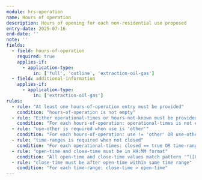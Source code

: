 ```yaml
---
module: hrs-operation
name: Hours of operation
description: Hours of opening for each non-residential use proposed
entry-date: 2025-07-16
end-date: ''
note: ''
fields:
  - field: hours-of-operation
    required: true
    applies-if:
      - application-type:
          in: ['full', 'outline', 'extraction-oil-gas']
  - field: additional-information
    applies-if:
      - application-type:
          in: ['extraction-oil-gas']
rules:
  - rule: "At least one hours-of-operation entry must be provided"
    condition: "hours-of-operation is not empty"
  - rule: "Either operational-times or hours-not-known must be provided within each hours-of-operation entry"
    condition: "For each hours-of-operation: operational-times is not empty OR hours-not-known == true"
  - rule: "use-other is required when use is 'other'"
    condition: "For each hours-of-operation: use != 'other' OR use-other is not empty"
  - rule: "time-ranges is required when not closed"
    condition: "For each operational-times: closed == true OR time-ranges is not empty"
  - rule: "open-time and close-time must be in HH:MM format"
    condition: "All open-time and close-time values match pattern '^([01]?[0-9]|2[0-3]):[0-5][0-9]$'"
  - rule: "close-time must be after open-time within same time range"
    condition: "For each time-range: close-time > open-time"
---
```

